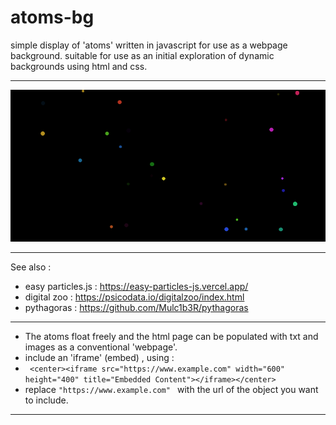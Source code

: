 # atoms-bg

simple display of 'atoms' written in javascript for use as a webpage background.
suitable for use as an initial exploration of dynamic backgrounds using html and css.
**************************************************************************************************
![Alt Text](atoms.png)
**************************************************************************************************
See also :
* easy particles.js : https://easy-particles-js.vercel.app/
* digital zoo : https://psicodata.io/digitalzoo/index.html 
* pythagoras : https://github.com/Mulc1b3R/pythagoras
*************************************************************************************************** 
* The atoms float freely and the html page can be populated with txt and images as a conventional 'webpage'.
* include an 'iframe' (embed) , using :
* ``` <center><iframe src="https://www.example.com" width="600" height="400" title="Embedded Content"></iframe></center>```
* replace ```"https://www.example.com" ``` with the url of the object you want to include.
*****************************************************************************************************
